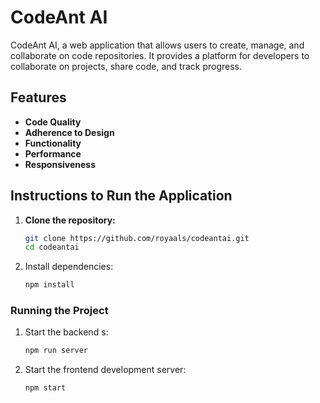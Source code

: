 # CodeAnt AI

CodeAnt AI, a web application that allows users to create, manage, and collaborate on code repositories. It provides a platform for developers to collaborate on projects, share code, and track progress.

## Features

- **Code Quality**
- **Adherence to Design**
- **Functionality**
- **Performance**
- **Responsiveness**


## Instructions to Run the Application

1. **Clone the repository:**

   ```bash
   git clone https://github.com/royaals/codeantai.git
   cd codeantai
   ```
2. Install dependencies:
    ```sh
    npm install
    ```

### Running the Project
1. Start the backend s:
    ```sh
    npm run server
    ```
2. Start the frontend development server:
    ```sh
    npm start
    ```

